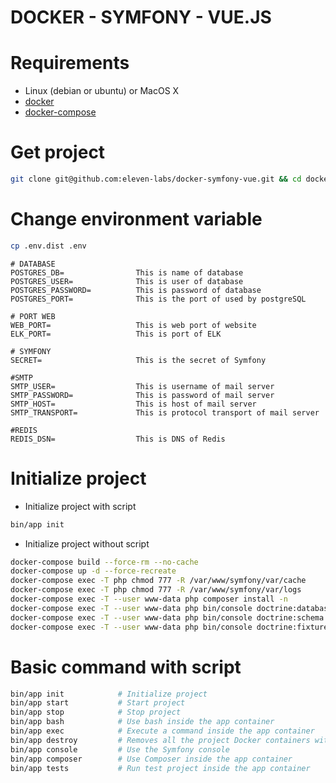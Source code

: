 DOCKER - SYMFONY - VUE.JS
=========================

# Requirements

- Linux (debian or ubuntu) or MacOS X
- [docker](https://docs.docker.com/)
- [docker-compose](https://docs.docker.com/compose/)

# Get project

```bash
git clone git@github.com:eleven-labs/docker-symfony-vue.git && cd docker-symfony-vue
```

# Change environment variable
```bash
cp .env.dist .env
```

```dotenv
# DATABASE
POSTGRES_DB=                This is name of database
POSTGRES_USER=              This is user of database
POSTGRES_PASSWORD=          This is password of database
POSTGRES_PORT=              This is the port of used by postgreSQL

# PORT WEB
WEB_PORT=                   This is web port of website
ELK_PORT=                   This is port of ELK

# SYMFONY
SECRET=                     This is the secret of Symfony

#SMTP
SMTP_USER=                  This is username of mail server
SMTP_PASSWORD=              This is password of mail server
SMTP_HOST=                  This is host of mail server
SMTP_TRANSPORT=             This is protocol transport of mail server

#REDIS
REDIS_DSN=                  This is DNS of Redis

```

# Initialize project

- Initialize project with script
```bash
bin/app init
```

- Initialize project without script
```bash
docker-compose build --force-rm --no-cache
docker-compose up -d --force-recreate
docker-compose exec -T php chmod 777 -R /var/www/symfony/var/cache
docker-compose exec -T php chmod 777 -R /var/www/symfony/var/logs
docker-compose exec -T --user www-data php composer install -n
docker-compose exec -T --user www-data php bin/console doctrine:database:create --if-not-exists --no-interaction
docker-compose exec -T --user www-data php bin/console doctrine:schema:update --no-interaction --force
docker-compose exec -T --user www-data php bin/console doctrine:fixtures:load --no-interaction

```

# Basic command with script

```bash
bin/app init            # Initialize project
bin/app start           # Start project
bin/app stop            # Stop project
bin/app bash            # Use bash inside the app container
bin/app exec            # Execute a command inside the app container
bin/app destroy         # Removes all the project Docker containers with their volumes
bin/app console         # Use the Symfony console
bin/app composer        # Use Composer inside the app container
bin/app tests           # Run test project inside the app container

```
